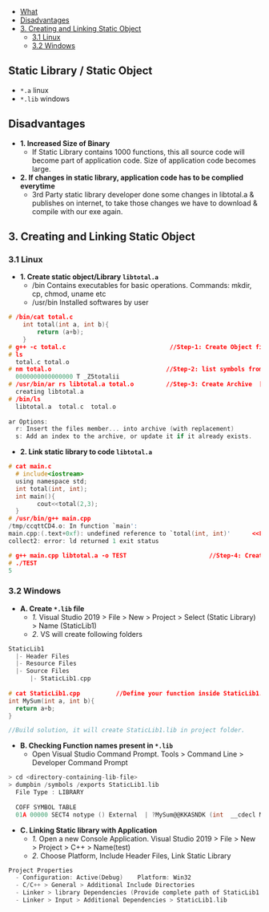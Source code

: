 - [What](#what)
- [Disadvantages](#dis)
- [3. Creating and Linking Static Object](#create)
  - [3.1 Linux](#linux)
  - [3.2 Windows](#win)

<a name=what></a>
## Static Library / Static Object
- `*.a` linux
- `*.lib` windows

<a name=dis></a>
## Disadvantages  
- **1. Increased Size of Binary**
  - If Static Library contains 1000 functions, this all source code will become part of application code. Size of application code becomes large.
- **2. If changes in static library, application code has to be complied everytime**
  - 3rd Party static library developer done some changes in libtotal.a & publishes on internet, to take those changes we have to download & compile with our exe again.

<a name=create></a>
## 3. Creating and Linking Static Object

<a name=linux></a>
### 3.1 Linux
- **1. Create static object/Library `libtotal.a`**
  - /bin Contains executables for basic operations. Commands: mkdir, cp, chmod, uname etc
  - /usr/bin Installed softwares by user
```c
# /bin/cat total.c                  
    int total(int a, int b){
        return (a+b);
    }
# g++ -c total.c                             //Step-1: Create Object file
# ls
  total.c total.o
# nm total.o                                //Step-2: list symbols from object files 
  0000000000000000 T _Z5totalii
# /usr/bin/ar rs libtotal.a total.o         //Step-3: Create Archive  [OR ar -cvq]
  creating libtotal.a
# /bin/ls
  libtotal.a  total.c  total.o
  
ar Options:
  r: Insert the files member... into archive (with replacement)
  s: Add an index to the archive, or update it if it already exists.
```
- **2. Link static library to code `libtotal.a`**
```c
# cat main.c
  # include<iostream>
  using namespace std;
  int total(int, int);
  int main(){
        cout<<total(2,3);
  }
# /usr/bin/g++ main.cpp
/tmp/ccqttCD4.o: In function `main':
main.cpp:(.text+0xf): undefined reference to `total(int, int)'      <<Linker Error. Compiler only check declaration(which it finds). Linker cannot find definition
collect2: error: ld returned 1 exit status

# g++ main.cpp libtotal.a -o TEST                       //Step-4: Create EXE
# ./TEST
5
```

<a name=win></a>
### 3.2 Windows
- **A. Create `*.lib` file**
  - _1._ Visual Studio 2019 > File > New > Project > Select (Static Library) > Name (StaticLib1)
  - _2._ VS will create following folders
```c
StaticLib1
  |- Header Files
  |- Resource Files
  |- Source Files
      |- StaticLib1.cpp
      
# cat StaticLib1.cpp          //Define your function inside StaticLib1.cpp
int MySum(int a, int b){
  return a+b;
}      

//Build solution, it will create StaticLib1.lib in project folder.
```
- **B. Checking Function names present in `*.lib`**
  - Open Visual Studio Command Prompt. Tools > Command Line > Developer Command Prompt
```c
> cd <directory-containing-lib-file>
> dumpbin /symbols /exports StaticLib1.lib
  File Type : LIBRARY
  
  COFF SYMBOL TABLE
  01A 00000 SECT4 notype () External  | ?MySum@@KKASNDK (int  __cdecl MySum(int, int))
```
- **C. Linking Static library with Application**
  - *1.* Open a new Console Application. Visual Studio 2019 > File > New > Project > C++ > Name(test)
  - *2.* Choose Platform, Include Header Files, Link Static Library
```c
Project Properties 
  - Configuration: Active(Debug)    Platform: Win32
  - C/C++ > General > Additional Include Directories                         //Include Header file
  - Linker > library Dependencies (Provide complete path of StaticLib1.lib)  //Link the Library
  - Linker > Input > Additional Dependencies > StaticLib1.lib                //Add Library Name
```
